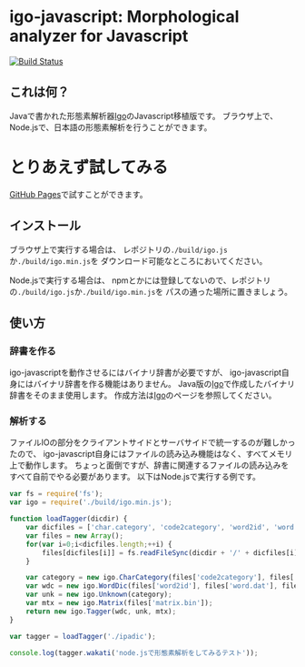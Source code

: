 igo-javascript: Morphological analyzer for Javascript
======

[![Build Status](https://api.travis-ci.org/shogo82148/igo-javascript.png)](https://api.travis-ci.org/shogo82148/igo-javascript)

## これは何？
Javaで書かれた形態素解析器[Igo](http://igo.sourceforge.jp/)のJavascript移植版です。
ブラウザ上で、Node.jsで、日本語の形態素解析を行うことができます。

# とりあえず試してみる

[GitHub Pages](http://shogo82148.github.io/igo-javascript/)で試すことができます。

## インストール
ブラウザ上で実行する場合は、
レポジトリの`./build/igo.js`か`./build/igo.min.js`を
ダウンロード可能なところにおいてください。

Node.jsで実行する場合は、
npmとかには登録してないので、レポジトリの`./build/igo.js`か`./build/igo.min.js`を
パスの通った場所に置きましょう。

## 使い方

### 辞書を作る
igo-javascriptを動作させるにはバイナリ辞書が必要ですが、
igo-javascript自身にはバイナリ辞書を作る機能はありません。
Java版の[Igo](http://igo.sourceforge.jp/)で作成したバイナリ辞書をそのまま使用します。
作成方法は[Igo](http://igo.sourceforge.jp/)のページを参照してください。

### 解析する

ファイルIOの部分をクライアントサイドとサーバサイドで統一するのが難しかったので、
igo-javascript自身にはファイルの読み込み機能はなく、すべてメモリ上で動作します。
ちょっと面倒ですが、辞書に関連するファイルの読み込みをすべて自前でやる必要があります。
以下はNode.jsで実行する例です。

``` javascript
var fs = require('fs');
var igo = require('./build/igo.min.js');

function loadTagger(dicdir) {
    var dicfiles = ['char.category', 'code2category', 'word2id', 'word.dat', 'word.ary.idx', 'word.inf', 'matrix.bin'];
    var files = new Array();
    for(var i=0;i<dicfiles.length;++i) {
        files[dicfiles[i]] = fs.readFileSync(dicdir + '/' + dicfiles[i]);
    }

    var category = new igo.CharCategory(files['code2category'], files['char.category']);
    var wdc = new igo.WordDic(files['word2id'], files['word.dat'], files['word.ary.idx'], files['word.inf']);
    var unk = new igo.Unknown(category);
    var mtx = new igo.Matrix(files['matrix.bin']);
    return new igo.Tagger(wdc, unk, mtx);
}

var tagger = loadTagger('./ipadic');

console.log(tagger.wakati('node.jsで形態素解析をしてみるテスト'));
```
